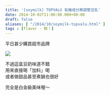 ```yaml
---
title: '[soymilk] TOPVALU 有機成分無調整豆乳'
date: 2014-10-02T11:00:00.000+08:00
draft: false
aliases: [ "/2014/10/soymilk-topvalu.html" ]
tags : [flavor - 飲！]
---
```


平日甚少購買超市品牌  

[![](https://1.bp.blogspot.com/-bSo8srjXOlQ/XE1FpCyCQGI/AAAAAAAAHA8/IwYpe4SqeUg0VsUOXk2g8uUuiqUdrwqiACLcBGAs/s640/15189690497_b144a4ddca_z.jpg)](https://1.bp.blogspot.com/-bSo8srjXOlQ/XE1FpCyCQGI/AAAAAAAAHA8/IwYpe4SqeUg0VsUOXk2g8uUuiqUdrwqiACLcBGAs/s1600/15189690497_b144a4ddca_z.jpg)

不過這盒豆奶味道不錯  
用來直接喝「加料」喝  
或者做甜品甚至煮鍋也很好  
  
完全是白金級美味喔～
